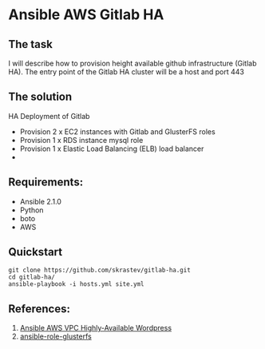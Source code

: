 # Ansible AWS Gitlab HA

## The task

I will describe how to provision height available github infrastructure (Gitlab HA). 
The entry point of the Gitlab HA cluster will be a host and port 443

## The solution

HA Deployment of Gitlab

 - Provision 2 x EC2 instances with Gitlab and GlusterFS roles
 - Provision 1 x RDS instance mysql role
 - Provision 1 x Elastic Load Balancing (ELB) load balancer
 - 


## Requirements:

 - Ansible 2.1.0
 - Python
 - boto
 - AWS

## Quickstart

 ```shell
git clone https://github.com/skrastev/gitlab-ha.git
cd gitlab-ha/
ansible-playbook -i hosts.yml site.yml
```

## References: 

1. [Ansible AWS VPC Highly-Available Wordpress]
2. [ansible-role-glusterfs]




[Ansible AWS VPC Highly-Available Wordpress]:https://rbgeek.wordpress.com/2015/08/03/highly-available-wordpress-installation-inside-aws-vpc-using-ansible/
[ansible-role-glusterfs]:https://github.com/skrastev/ansible-role-glusterfs

